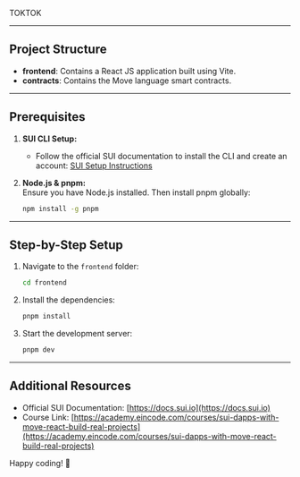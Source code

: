 TOKTOK

---

## Project Structure

- **frontend**: Contains a React JS application built using Vite.
- **contracts**: Contains the Move language smart contracts.

---

## Prerequisites

1. **SUI CLI Setup:**  
   - Follow the official SUI documentation to install the CLI and create an account: [SUI Setup Instructions](https://docs.sui.io/guides/developer/getting-started/sui-install)

2. **Node.js & pnpm:**  
   Ensure you have Node.js installed. Then install pnpm globally:

   ```bash
   npm install -g pnpm
   ```

---

## Step-by-Step Setup

1. Navigate to the `frontend` folder:

   ```bash
   cd frontend
   ```

2. Install the dependencies:

   ```bash
   pnpm install
   ```

3. Start the development server:

   ```bash
   pnpm dev
   ```

---

## Additional Resources

- Official SUI Documentation: [https://docs.sui.io](https://docs.sui.io)
- Course Link: [https://academy.eincode.com/courses/sui-dapps-with-move-react-build-real-projects](https://academy.eincode.com/courses/sui-dapps-with-move-react-build-real-projects)

Happy coding! 🚀
